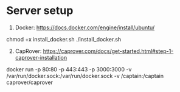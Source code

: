 # Server setup

1. Docker: https://docs.docker.com/engine/install/ubuntu/

chmod +x install_docker.sh
./install_docker.sh

2. CapRover: https://caprover.com/docs/get-started.html#step-1-caprover-installation

docker run -p 80:80 -p 443:443 -p 3000:3000 -v /var/run/docker.sock:/var/run/docker.sock -v /captain:/captain caprover/caprover

